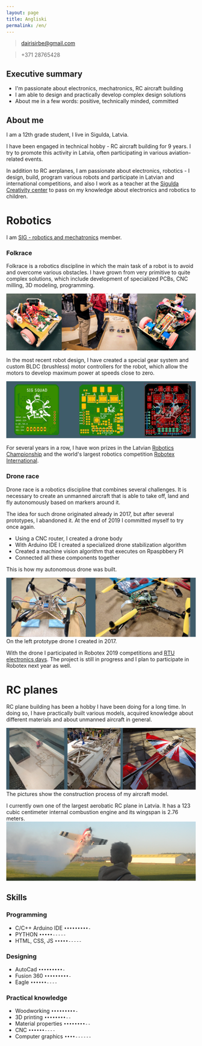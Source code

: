 ```yaml
---
layout: page
title: Angliski
permalink: /en/
---
```




 
> [dairisirbe@gmail.com](mailto:dairisirbe@gmail.com?subject=[GitHub_zina] )

> +371 28765428


## Executive summary
* I'm passionate about electronics, mechatronics, RC aircraft building
* I am able to design and practically develop complex design solutions
* About me in a few words: positive, technically minded, committed

## About me

I am a 12th grade student, I live in Sigulda, Latvia.

I have been engaged in technical hobby - RC aircraft building for 9 years. I try to promote this activity in Latvia, often participating in various aviation-related events.

In addition to RC aerplanes, I am passionate about electronics, robotics - I design, build, program various robots and participate in Latvian and international competitions, and also I work as a teacher at the [Sigulda Creativity center](https://www.facebook.com/SiguldasJC/) to pass on my knowledge about electronics and robotics to children.

# Robotics

I am [SIG - robotics and mechatronics](https://www.facebook.com/SIGsquad/) member.

### Folkrace

Folkrace is a robotics discipline in which the main task of a robot is to avoid and overcome various obstacles. I have grown from very primitive to quite complex solutions, which include development of specialized PCBs, CNC milling, 3D modeling, programming.

![Roboti ](/images/bobots.png)

In the most recent robot design, I have created a special gear system and custom BLDC (brushless) motor controllers for the robot, which allow the motors to develop maximum power at speeds close to zero.

![BLDC kontrolieris](/images/plate.png)

For several years in a row, I have won prizes in the Latvian [Robotics Championship](http://robotuskola.lv/lv/latvijas-robotikas-cempionats-kalendars/) and the world's largest robotics competition [Robotex International](https://robotex.international).

### Drone race

Drone race is a robotics discipline that combines several challenges. It is necessary to create an unmanned aircraft that is able to take off, land and fly autonomously based on markers around it.

The idea for such drone originated already in 2017, but after several prototypes, I abandoned it. At the end of 2019 I committed myself to try once again.
* Using a CNC router, I created a drone body
* With Arduino IDE I created a specialized drone stabilization algorithm
* Created a machine vision algorithm that executes on Rpaspbbery PI
* Connected all these components together

This is how my autonomous drone was built.

![Droni](/images/drons.png)
On the left prototype drone I created in 2017.

With the drone I participated in Robotex 2019 competitions and [RTU electronics days](https://www.sigulda.lv/public/lat/jaunumi/18191/). The project is still in progress and I plan to participate in Robotex next year as well.

# RC planes

RC plane building has been a hobby I have been doing for a long time. In doing so, I have practically built various models, acquired knowledge about different materials and about unmanned aircraft in general.

![Modelis](/images/lidmasinas.png)
The pictures show the construction process of my aircraft model.

I currently own one of the largest aerobatic RC plane in Latvia. It has a 123 cubic centimeter internal combustion engine and its wingspan is 2.76 meters.
![Edge](/images/edge1.png)

## Skills

### Programming
* C/C++ Arduino IDE `•••••••••-`
* PYTHON `•••••-----`        
* HTML, CSS, JS `•••••-----`

### Designing
* AutoCad `•••••••••-`
* Fusion 360 `•••••••••-`
* Eagle `••••••----`

### Practical knowledge
* Woodworking `•••••••••-`
* 3D printing `••••••••--`
* Material properties `••••••••--`
* CNC `••••••----`
* Computer graphics `••••------`
